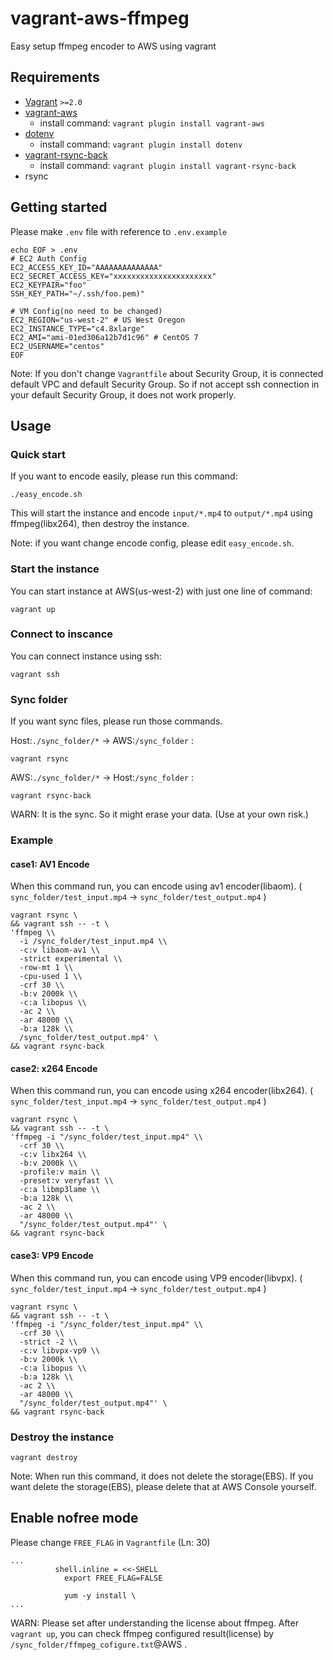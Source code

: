 # vagrant-aws-ffmpeg
Easy setup ffmpeg encoder to AWS using vagrant

## Requirements
- [Vagrant](https://www.vagrantup.com/) `>=2.0`
- [vagrant-aws](https://github.com/mitchellh/vagrant-aws)
  - install command: `vagrant plugin install vagrant-aws`
- [dotenv](https://github.com/bkeepers/dotenv)
  - install command: `vagrant plugin install dotenv`
- [vagrant-rsync-back](https://github.com/smerrill/vagrant-rsync-back)
  - install command: `vagrant plugin install vagrant-rsync-back`
- rsync

## Getting started
Please make `.env` file with reference to `.env.example`

```
echo EOF > .env
# EC2 Auth Config
EC2_ACCESS_KEY_ID="AAAAAAAAAAAAAA"
EC2_SECRET_ACCESS_KEY="xxxxxxxxxxxxxxxxxxxxxx"
EC2_KEYPAIR="foo"
SSH_KEY_PATH="~/.ssh/foo.pem)"

# VM Config(no need to be changed)
EC2_REGION="us-west-2" # US West Oregon
EC2_INSTANCE_TYPE="c4.8xlarge"
EC2_AMI="ami-01ed306a12b7d1c96" # CentOS 7
EC2_USERNAME="centos"
EOF
```

Note:
If you don't change `Vagrantfile` about Security Group, it is connected default VPC and default Security Group.
So if not accept ssh connection in your default Security Group, it does not work properly.


## Usage
### Quick start
If you want to encode easily, please run this command:

```
./easy_encode.sh
```

This will start the instance and encode `input/*.mp4` to `output/*.mp4` using ffmpeg(libx264), then destroy the instance.

Note: if you want change encode config, please edit `easy_encode.sh`.

### Start the instance
You can start instance at AWS(us-west-2) with just one line of command:
```
vagrant up
```

### Connect to inscance
You can connect instance using ssh:
```
vagrant ssh
```

### Sync folder
If you want sync files, please run those commands.

Host:`./sync_folder/*` -> AWS:`/sync_folder` :
```
vagrant rsync
```

AWS:`./sync_folder/*` -> Host:`/sync_folder` :
```
vagrant rsync-back
```

WARN: It is the sync. So it might erase your data. (Use at your own risk.)

### Example
#### case1: AV1 Encode
When this command run, you can encode using av1 encoder(libaom).
( `sync_folder/test_input.mp4` -> `sync_folder/test_output.mp4` )

```
vagrant rsync \
&& vagrant ssh -- -t \
'ffmpeg \\
  -i /sync_folder/test_input.mp4 \\
  -c:v libaom-av1 \\
  -strict experimental \\
  -row-mt 1 \\
  -cpu-used 1 \\
  -crf 30 \\
  -b:v 2000k \\
  -c:a libopus \\
  -ac 2 \\
  -ar 48000 \\
  -b:a 128k \\
  /sync_folder/test_output.mp4' \
&& vagrant rsync-back
```

#### case2: x264 Encode

When this command run, you can encode using x264 encoder(libx264).
( `sync_folder/test_input.mp4` -> `sync_folder/test_output.mp4` )

```
vagrant rsync \
&& vagrant ssh -- -t \
'ffmpeg -i "/sync_folder/test_input.mp4" \\
  -crf 30 \\
  -c:v libx264 \\
  -b:v 2000k \\
  -profile:v main \\
  -preset:v veryfast \\
  -c:a libmp3lame \\
  -b:a 128k \\
  -ac 2 \\
  -ar 48000 \\
  "/sync_folder/test_output.mp4"' \
&& vagrant rsync-back
```

#### case3: VP9 Encode

When this command run, you can encode using VP9 encoder(libvpx).
( `sync_folder/test_input.mp4` -> `sync_folder/test_output.mp4` )

```
vagrant rsync \
&& vagrant ssh -- -t \
'ffmpeg -i "/sync_folder/test_input.mp4" \\
  -crf 30 \\
  -strict -2 \\
  -c:v libvpx-vp9 \\
  -b:v 2000k \\
  -c:a libopus \\
  -b:a 128k \\
  -ac 2 \\
  -ar 48000 \\
  "/sync_folder/test_output.mp4"' \
&& vagrant rsync-back
```

### Destroy the instance
```
vagrant destroy
```

Note: 
When run this command, it does not delete the storage(EBS). If you want delete the storage(EBS), please delete that at AWS Console yourself.

## Enable nofree mode
Please change `FREE_FLAG` in `Vagrantfile` (Ln: 30)

```
...
          shell.inline = <<-SHELL
            export FREE_FLAG=FALSE

            yum -y install \
...
```

WARN: Please set after understanding the license about ffmpeg.
After `vagrant up`, you can check ffmpeg configured result(license) by `/sync_folder/ffmpeg_cofigure.txt`@AWS .
